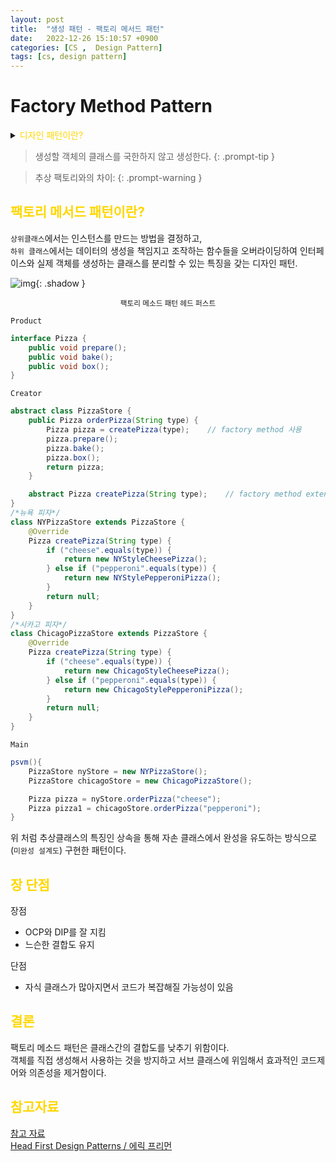 ```yaml
---
layout: post
title:  "생성 패턴 - 팩토리 메서드 패턴"
date:   2022-12-26 15:10:57 +0900
categories: [CS ,  Design Pattern]
tags: [cs, design pattern]
---
```

# Factory Method Pattern

<details>
<summary><span style="color: gold"> 디자인 패턴이란? </span></summary>
<div markdown="1">
## <span style="color: gold"> 디자인 패턴이란? </span>
- 디자인 패턴은 소프트웨어 공학의 소프트웨어 설계에서 공통으로 발생하는 문제를 자주 쓰이는 설계 방법을 정리한 패턴이다.
- 디자인 패턴을 참고하여 개발하면 효율성과 유지보수성, 운용성이 높아지며, 프로그램 최적화가 된다고 한다.
　 

디자인 패턴을 목적과 범위로 나눌수 있다

|구분|유형|설명|
|:---:|:---:|:---|
| |생성|객체 인스턴스 생성에 관여, 클래스 정의와 객체 생성 방식을 구조화, 캡슐화를 수행|
|목적|구조|더 큰 구조 형성 목적으로 클래스나 객체의 조합을 다루는 패턴|
|    |행위|클래스나 객체들이 상호작용하는 방법과 역할 분담을 다루는 패턴|
|범위|클래스|클래스간 관련성(상속), 컴파일 시 정적으로 결정|
|    |객체|객체 간 관련성을 다루는 패턴, 런타임 시 동적으로 결정|

---
</div>
</details>

> 생성할 객체의 클래스를 국한하지 않고 생성한다.
{: .prompt-tip }


>추상 팩토리와의 차이:
{: .prompt-warning }


## <span style="color: gold"> 팩토리 메서드 패턴이란? </span> 
`상위클래스`에서는 인스턴스를 만드는 방법을 결정하고,  
`하위 클래스`에서는 데이터의 생성을 책임지고 조작하는 함수들을 오버라이딩하여 인터페이스와 실제 객체를 생성하는 클래스를 분리할 수 있는 특징을 갖는 디자인 패턴.

![img](https://velog.velcdn.com/images%2Fjamieshin%2Fpost%2F715a6f1b-2622-46fa-b945-531f0e5e874d%2Fimage.png){: .shadow }

<center><small> 팩토리 메소드 패턴 헤드 퍼스트 </small></center>

`Product`
```java
interface Pizza {
    public void prepare();
    public void bake();
    public void box();
}
```
`Creator`
```java
abstract class PizzaStore {
    public Pizza orderPizza(String type) {
        Pizza pizza = createPizza(type);    // factory method 사용
        pizza.prepare();
        pizza.bake();
        pizza.box();
        return pizza;
    }

    abstract Pizza createPizza(String type);    // factory method extends하면 필수구현
}
/*뉴욕 피자*/
class NYPizzaStore extends PizzaStore { 
    @Override
    Pizza createPizza(String type) {
        if ("cheese".equals(type)) {
            return new NYStyleCheesePizza();
        } else if ("pepperoni".equals(type)) {
            return new NYStylePepperoniPizza();
        }
        return null;
    }
}
/*시카고 피자*/
class ChicagoPizzaStore extends PizzaStore { 
    @Override
    Pizza createPizza(String type) {
        if ("cheese".equals(type)) {
            return new ChicagoStyleCheesePizza();
        } else if ("pepperoni".equals(type)) {
            return new ChicagoStylePepperoniPizza();
        }
        return null;
    }
}
```
`Main`
```java
psvm(){
    PizzaStore nyStore = new NYPizzaStore();
    PizzaStore chicagoStore = new ChicagoPizzaStore();

    Pizza pizza = nyStore.orderPizza("cheese");
    Pizza pizza1 = chicagoStore.orderPizza("pepperoni");
}
```
 위 처럼 추상클래스의 특징인 상속을 통해 자손 클래스에서 완성을 유도하는 방식으로(`미완성 설계도`) 구현한 패턴이다.

## <span style="color: gold"> 장 단점 </span>
장점  
- OCP와 DIP를 잘 지킴
- 느슨한 결합도 유지

단점
- 자식 클래스가 많아지면서 코드가 복잡해질 가능성이 있음

## <span style="color: gold"> 결론 </span>
팩토리 메소드 패턴은 클래스간의 결합도를 낮추기 위함이다.  
객체를 직접 생성해서 사용하는 것을 방지하고 서브 클래스에 위임해서 효과적인 코드제어와 의존성을 제거함이다.

## <span style="color: gold"> 참고자료 </span>
[참고 자료](https://refactoring.guru/ko/design-patterns/factory-method)  
[Head First Design Patterns / 에릭 프리먼]()
